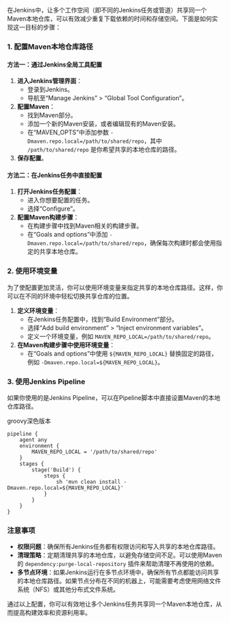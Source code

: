 在Jenkins中，让多个工作空间（即不同的Jenkins任务或管道）共享同一个Maven本地仓库，可以有效减少重复下载依赖的时间和存储空间。下面是如何实现这一目标的步骤：

### 1. 配置Maven本地仓库路径

#### 方法一：通过Jenkins全局工具配置

1. **进入Jenkins管理界面**：
    - 登录到Jenkins。
    - 导航至“Manage Jenkins” > “Global Tool Configuration”。
2. **配置Maven**：
    - 找到Maven部分。
    - 添加一个新的Maven安装，或者编辑现有的Maven安装。
    - 在“MAVEN_OPTS”中添加参数 `-Dmaven.repo.local=/path/to/shared/repo`，其中 `/path/to/shared/repo` 是你希望共享的本地仓库的路径。
3. **保存配置**。

#### 方法二：在Jenkins任务中直接配置

1. **打开Jenkins任务配置**：
    - 进入你想要配置的任务。
    - 选择“Configure”。
2. **配置Maven构建步骤**：
    - 在构建步骤中找到Maven相关的构建步骤。
    - 在“Goals and options”中添加 `-Dmaven.repo.local=/path/to/shared/repo`，确保每次构建时都会使用指定的共享本地仓库。

### 2. 使用环境变量

为了使配置更加灵活，你可以使用环境变量来指定共享的本地仓库路径。这样，你可以在不同的环境中轻松切换共享仓库的位置。

1. **定义环境变量**：
    - 在Jenkins任务配置中，找到“Build Environment”部分。
    - 选择“Add build environment” > “Inject environment variables”。
    - 定义一个环境变量，例如 `MAVEN_REPO_LOCAL=/path/to/shared/repo`。
2. **在Maven构建步骤中使用环境变量**：
    - 在“Goals and options”中使用 `${MAVEN_REPO_LOCAL}` 替换固定的路径，例如 `-Dmaven.repo.local=${MAVEN_REPO_LOCAL}`。

### 3. 使用Jenkins Pipeline

如果你使用的是Jenkins Pipeline，可以在Pipeline脚本中直接设置Maven的本地仓库路径。

groovy深色版本

```
pipeline {
    agent any
    environment {
        MAVEN_REPO_LOCAL = '/path/to/shared/repo'
    }
    stages {
        stage('Build') {
            steps {
                sh 'mvn clean install -Dmaven.repo.local=${MAVEN_REPO_LOCAL}'
            }
        }
    }
}
```

### 注意事项

- **权限问题**：确保所有Jenkins任务都有权限访问和写入共享的本地仓库路径。
- **清理策略**：定期清理共享的本地仓库，以避免存储空间不足。可以使用Maven的 `dependency:purge-local-repository` 插件来帮助清理不再使用的依赖。
- **多节点环境**：如果Jenkins运行在多节点环境中，确保所有节点都能访问共享的本地仓库路径。如果节点分布在不同的机器上，可能需要考虑使用网络文件系统（NFS）或其他分布式文件系统。

通过以上配置，你可以有效地让多个Jenkins任务共享同一个Maven本地仓库，从而提高构建效率和资源利用率。
